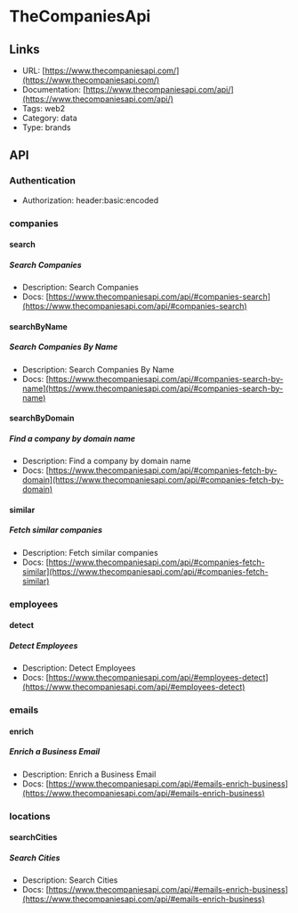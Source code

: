 # TheCompaniesApi

## Links

* URL: [https://www.thecompaniesapi.com/](https://www.thecompaniesapi.com/)
* Documentation: [https://www.thecompaniesapi.com/api/](https://www.thecompaniesapi.com/api/)
* Tags: web2
* Category: data
* Type: brands

## API

### Authentication

* Authorization: header:basic:encoded

### companies

#### search

##### Search Companies

* Description: Search Companies
* Docs: [https://www.thecompaniesapi.com/api/#companies-search](https://www.thecompaniesapi.com/api/#companies-search)

#### searchByName

##### Search Companies By Name

* Description: Search Companies By Name
* Docs: [https://www.thecompaniesapi.com/api/#companies-search-by-name](https://www.thecompaniesapi.com/api/#companies-search-by-name)

#### searchByDomain

##### Find a company by domain name

* Description: Find a company by domain name
* Docs: [https://www.thecompaniesapi.com/api/#companies-fetch-by-domain](https://www.thecompaniesapi.com/api/#companies-fetch-by-domain)

#### similar

##### Fetch similar companies

* Description: Fetch similar companies
* Docs: [https://www.thecompaniesapi.com/api/#companies-fetch-similar](https://www.thecompaniesapi.com/api/#companies-fetch-similar)

### employees

#### detect

##### Detect Employees

* Description: Detect Employees
* Docs: [https://www.thecompaniesapi.com/api/#employees-detect](https://www.thecompaniesapi.com/api/#employees-detect)

### emails

#### enrich

##### Enrich a Business Email

* Description: Enrich a Business Email
* Docs: [https://www.thecompaniesapi.com/api/#emails-enrich-business](https://www.thecompaniesapi.com/api/#emails-enrich-business)

### locations

#### searchCities

##### Search Cities

* Description: Search Cities
* Docs: [https://www.thecompaniesapi.com/api/#emails-enrich-business](https://www.thecompaniesapi.com/api/#emails-enrich-business)
